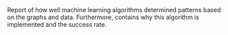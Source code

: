 Report of how well machine learning algorithms determined patterns based on the graphs and data. Furthermore, contains why this algorithm is implemented and the success rate.